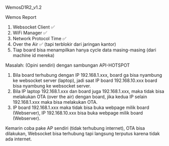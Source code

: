 WemosD1R2_v1.2

Wemos Report

1. Websocket Client ✅
2. WiFi Manager ✅
3. Network Protocol Time ✅
4. Over the Air ✅ (tapi terblokir dari jaringan kantor)
5. Tiap board bisa menampilkan hanya cycle data masing-masing (dari machine id mereka)

Masalah:
(Opini sendiri) dengan sambungan API-HOTSPOT
1. Bila board terhubung dengan IP 192.168.1.xxx, board ga bisa nyambung ke websocket server (laptop),
jadi saat IP board 192.168.10.xxx board bisa nyambung ke websocket server.
2. Bila IP laptop 192.168.1.xxx dan board juga 192.168.1.xxx, maka tidak bisa melakukan OTA (over the air) dengan board, jika kedua IP selain 192.168.1.xxx maka bisa melakukan OTA.
3. IP board 192.168.1.xxx maka tidak bisa buka webpage milik board (Webserver), IP 192.168.10.xxx bisa buka webpage
milik board (Webserver).

Kemarin coba pake AP sendiri (tidak terhubung internet), OTA bisa dilakukan, Websocket bisa terhubung tapi langsung terputus
karena tidak ada internet. 